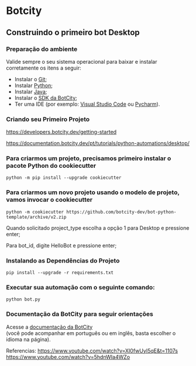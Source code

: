 # Botcity

##  Construindo o primeiro bot Desktop
 
### Preparação do ambiente

Valide sempre o seu sistema operacional para baixar e instalar corretamente os itens a seguir:
- Instalar o [Git](https://git-scm.com/downloads);
- Instalar [Python](https://www.python.org/downloads/);
- Instalar [Java](https://www.java.com/pt-BR/download/);
- Instalar o [SDK da BotCity](https://documentation.botcity.dev/pt/getting-started/botcity-studio-sdk/);
- Ter uma IDE (por exemplo: [Visual Studio Code](https://code.visualstudio.com/download) ou [Pycharm](https://www.jetbrains.com/pycharm/download/)).
 

### Criando seu Primeiro Projeto
 
https://developers.botcity.dev/getting-started
 
https://documentation.botcity.dev/pt/tutorials/python-automations/desktop/

### Para criarmos um projeto, precisamos primeiro instalar o pacote Python do cookiecutter
````python -m pip install --upgrade cookiecutter````

### Para criarmos um novo projeto usando o modelo de projeto, vamos invocar o cookiecutter
````
python -m cookiecutter https://github.com/botcity-dev/bot-python-template/archive/v2.zip
````
Quando solicitado project_type escolha a opção 1 para Desktop e pressione enter;

Para bot_id, digite HelloBot e pressione enter;
	
	
### Instalando as Dependências do Projeto
````pip install --upgrade -r requirements.txt```` 

### Executar sua automação com o seguinte comando:
````python bot.py````

### Documentação da BotCity para seguir orientações
Acesse a [documentação da BotCity](https://documentation.botcity.dev/)  <br> (você pode acompanhar em português ou em inglês, basta escolher o idioma na página).
 
 
Referencias:  https://www.youtube.com/watch?v=XI0fwUyI5qE&t=1107s
 <br>             https://www.youtube.com/watch?v=5hdnWIa4WZo
